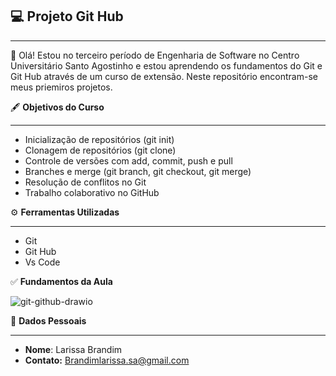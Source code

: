 ##	:computer: Projeto Git Hub
___
:open_book: Olá! Estou no terceiro período de Engenharia de Software no Centro Universitário Santo Agostinho e estou aprendendo os fundamentos do Git e Git Hub através de um curso de extensão. Neste repositório encontram-se meus priemiros projetos.

:fountain_pen: **Objetivos do Curso**
___
+ Inicialização de repositórios (git init)
+ Clonagem de repositórios (git clone)
+ Controle de versões com add, commit, push e pull
+ Branches e merge (git branch, git checkout, git merge)
+ Resolução de conflitos no Git
+ Trabalho colaborativo no GitHub
  
:gear: **Ferramentas Utilizadas**
  ___
  + Git
  + Git Hub
  + Vs Code

:white_check_mark: **Fundamentos da Aula**

  ![git-github-drawio](https://github.com/user-attachments/assets/07f57d59-bbb5-40c3-b271-26f681b8f0c5)

  :iphone: **Dados Pessoais**
  ___
  + **Nome**: Larissa Brandim
  + **Contato:** Brandimlarissa.sa@gmail.com

